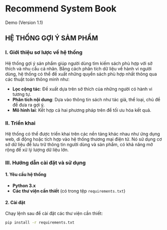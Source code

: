 # Recommend System Book
Demo (Version 1.1)

## HỆ THỐNG GỢI Ý SẢM PHẨM 

### I. Giới thiệu sơ lược về hệ thống
Hệ thống gợi ý sản phẩm giúp người dùng tìm kiếm sách phù hợp với sở thích và nhu cầu cá nhân. Bằng cách phân tích dữ liệu về hành vi người dùng, hệ thống có thể đề xuất những quyển sách phù hợp nhất thông qua các thuật toán thông minh như:
- **Lọc cộng tác**: Đề xuất dựa trên sở thích của những người có hành vi tương tự.
- **Phân tích nội dung**: Dựa vào thông tin sách như tác giả, thể loại, chủ đề để đưa ra gợi ý.
- **Mô hình lai**: Kết hợp cả hai phương pháp trên để tối ưu hóa kết quả.

### II. Triển khai
Hệ thống có thể được triển khai trên các nền tảng khác nhau như ứng dụng web, di động hoặc tích hợp vào hệ thống thương mại điện tử. Nó sử dụng cơ sở dữ liệu để lưu trữ thông tin người dùng và sản phẩm, có khả năng mở rộng để xử lý lượng dữ liệu lớn.

### III. Hướng dẫn cài đặt và sử dụng

#### 1. Yêu cầu hệ thống
- **Python 3.x**
- **Các thư viện cần thiết** (có trong tệp `requirements.txt`)

#### 2. Cài đặt
Chạy lệnh sau để cài đặt các thư viện cần thiết:
```bash
pip install -r requirements.txt
